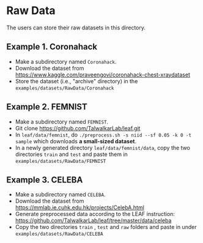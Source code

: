 # Raw Data
The users can store their raw datasets in this directory.

## Example 1. Coronahack

- Make a subdirectory named ``Coronahack``.
- Download the dataset from https://www.kaggle.com/praveengovi/coronahack-chest-xraydataset 
- Store the dataset (i.e., "archive" directory) in the ``examples/datasets/RawData/Coronahack`` 

## Example 2. FEMNIST

- Make a subdirectory named ``FEMNIST``.
- Git clone https://github.com/TalwalkarLab/leaf.git
- In ``leaf/data/femnist``, do ``./preprocess.sh -s niid --sf 0.05 -k 0 -t sample`` which downloads **a small-sized dataset**.
- In a newly generated directory ``leaf/data/femnist/data``, copy the two directories ``train`` and ``test`` and paste them in ``examples/datasets/RawData/FEMNIST``   
 

## Example 3. CELEBA
- Make a subdirectory named ``CELEBA``.
- Download the dataset from https://mmlab.ie.cuhk.edu.hk/projects/CelebA.html 
- Generate preprocessed data according to the LEAF instruction: https://github.com/TalwalkarLab/leaf/tree/master/data/celeba
- Copy the two directories ``train`` , ``test`` and ``raw`` folders and paste in under ``examples/datasets/RawData/CELEBA``